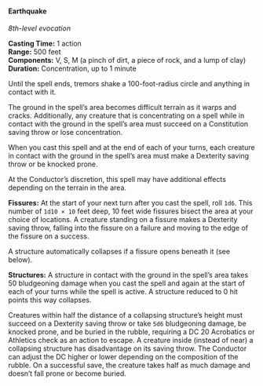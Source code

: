 #### Earthquake
<!-- TODO Check and tag this spell -->
<!-- markdownlint-disable-next-line no-emphasis-as-heading -->
_8th-level evocation_

**Casting Time:** 1 action \
**Range:** 500 feet \
**Components:** V, S, M (a pinch of dirt, a piece of rock, and a lump of clay) \
**Duration:** Concentration, up to 1 minute

Until the spell ends, tremors shake a 100-foot-radius circle and anything in contact with it.

The ground in the spell’s area becomes difficult terrain as it warps and cracks.
Additionally, any creature that is concentrating on a spell while in contact with the ground in the spell’s area must succeed on a Constitution saving throw or lose concentration.

When you cast this spell and at the end of each of your turns, each creature in contact with the ground in the spell’s area must make a Dexterity saving throw or be knocked prone.

At the Conductor’s discretion, this spell may have additional effects depending on the terrain in the area.

**Fissures:**
At the start of your next turn after you cast the spell, roll `1d6`.
This number of `1d10 × 10` feet deep, 10 feet wide fissures bisect the area at your choice of locations.
A creature standing on a fissure makes a Dexterity saving throw, falling into the fissure on a failure and moving to the edge of the fissure on a success.

A structure automatically collapses if a fissure opens beneath it (see below).

**Structures:**
A structure in contact with the ground in the spell’s area takes 50 bludgeoning damage when you cast the spell and again at the start of each of your turns while the spell is active.
A structure reduced to 0 hit points this way collapses.

Creatures within half the distance of a collapsing structure’s height must succeed on a Dexterity saving throw or take `5d6` bludgeoning damage, be knocked prone, and be buried in the rubble, requiring a DC 20 Acrobatics or Athletics check as an action to escape.
A creature inside (instead of near) a collapsing structure has disadvantage on its saving throw.
The Conductor can adjust the DC higher or lower depending on the composition of the rubble.
On a successful save, the creature takes half as much damage and doesn’t fall prone or become buried.
